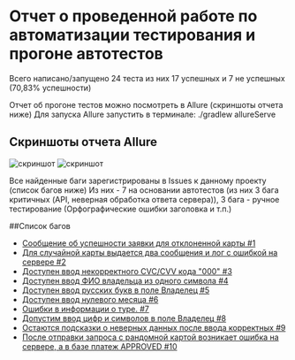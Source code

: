 # Отчет о проведенной работе по автоматизации тестирования и прогоне автотестов

Всего написано/запущено 24 теста
из них 17 успешных и 7 не успешных (70,83% успешности)

Отчет об прогоне тестов можно посмотреть в Allure (скриншоты отчета ниже)
Для запуска Allure запустить в терминале: ./gradlew allureServe

## Скриншоты отчета Allure
![скриншот](https://i.gyazo.com/43fe46d746f14a41c4ac7ff8117cdc8a.png)
![скриншот](https://i.gyazo.com/2d5d831398634b8f27eaaf4bd7d71def.png)


Все найденные баги зарегистрированы в Issues к данному проекту (список багов ниже)
Из них - 7 на основании автотестов (из них 3 бага критичных (API, неверная обработка ответа сервера)),
3 бага - ручное тестирование (Орфографические ошибки заголовка и т.п.)

##Список багов
* [Сообщение об успешности заявки для отклоненной карты #1](<https://github.com/ElenaMughi/CourseProject/issues/1#issue-1304657564>)
* [Для случайной карты выдается два сообщения и лог с ошибкой на сервере #2](<https://github.com/ElenaMughi/CourseProject/issues/2#issue-1304669938>)
* [Доступен ввод некорректного CVC/CVV кода "000" #3](<https://github.com/ElenaMughi/CourseProject/issues/3#issue-1307124860>)
* [Доступен ввод ФИО владельца из одного символа #4](<https://github.com/ElenaMughi/CourseProject/issues/4#issue-1307126497>)
* [Доступен ввод русских букв в поле Владелец #5](<https://github.com/ElenaMughi/CourseProject/issues/5#issue-1307128142>)
* [Доступен ввод нулевого месяца #6](<https://github.com/ElenaMughi/CourseProject/issues/6#issue-1307179547>)
* [Ошибки в информации о туре. #7](<https://github.com/ElenaMughi/CourseProject/issues/7#issue-1307191501>)
* [Допустим ввод цифр и символов в поле Владелец #8](<https://github.com/ElenaMughi/CourseProject/issues/8#issue-1307192720>)
* [Остаются подсказки о неверных данных после ввода корректных #9](<https://github.com/ElenaMughi/CourseProject/issues/9#issue-1307199315>)
* [После отправки запроса с рандомной картой возникает ошибка на сервере, а в базе платеж APPROVED #10](<https://github.com/ElenaMughi/CourseProject/issues/10#issue-1307202523>)